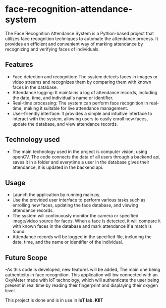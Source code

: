 # face-recognition-attendance-system
The Face Recognition Attendance System is a Python-based project that utilizes face recognition techniques to automate the attendance process. It provides an efficient and convenient way of marking attendance by recognizing and verifying faces of individuals. 

## Features

- Face detection and recognition: The system detects faces in images or video streams and recognizes them by comparing them with known faces in the database.
- Attendance logging: It maintains a log of attendance records, including the date, time, and individual's name or identifier.
- Real-time processing: The system can perform face recognition in real-time, making it suitable for live attendance management.
- User-friendly interface: It provides a simple and intuitive interface to interact with the system, allowing users to easily enroll new faces, update the database, and view attendance records.

## Technology used
- The main technology used in the project is computer vision, using openCV. The code connects the data of all users through a backend api, saves it in a folder and everytime a user in the database gives their attendance, it is updated in the backend api.

## Usage
- Launch the application by running main.py.
- Use the provided user interface to perform various tasks such as enrolling new faces, updating the face database, and viewing attendance records.
- The system will continuously monitor the camera or specified image/video source for faces. When a face is detected, it will compare it with known faces in the database and mark attendance if a match is found.
- Attendance records will be logged in the specified file, including the date, time, and the name or identifier of the individual.

## Future Scope

-As this code is developed, new features will be added, The main one being authenticity in face recognition. This application will bw connected with an OxyMeter
made with IoT technology, which will authenticate the user being present in real time by reading their fingerprint and displaying their oxygen level.


This project is done and is in use in **IoT lab. KIIT**
